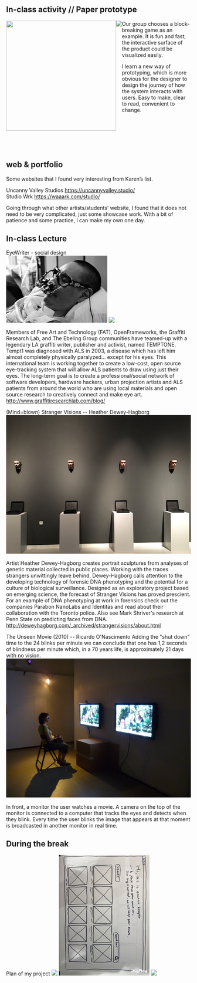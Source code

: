 ## In-class activity // Paper prototype

<img align="left" width="300" height="300" src="https://github.com/ShuchenWuu/Slave-to-algorithm/blob/master/week%206/Screen%20Shot%202020-08-28%20at%2012.43.50.png">

<img align="left" height="300" src="https://github.com/ShuchenWuu/Slave-to-algorithm/blob/master/week%206/IMB_UIkZHR.GIF">

Our group chooses a block-breaking game as an example. It is fun and fast; the interactive surface of the product could be visualized easily.

I learn a new way of prototyping, which is more obvious for the designer to design the journey of how the system interacts with users. Easy to make, clear to read, convenient to change.<br />


<br />
<br />
<br />
<br />
<br />

## web & portfolio

Some websites that I found very interesting from Karen’s list.

Uncanny Valley Studios https://uncannyvalley.studio/
<br />
Studio Wrk https://waaark.com/studio/

Going through what other artists/students’ website, I found that it does not need to be very complicated, just some showcase work. With a bit of patience and some practice, I can make my own one day.

## In-class Lecture

EyeWriter - social design<br />
![](https://github.com/ShuchenWuu/Slave-to-algorithm/blob/master/week%206/download.jpeg)
<img id="https://github.com/ShuchenWuu/Slave-to-algorithm/blob/master/week%206/download.jpeg" src="/image.png" rotate="90">

Members of Free Art and Technology (FAT), OpenFrameworks, the Graffiti Research Lab, and The Ebeling Group communities have teamed-up with a legendary LA graffiti writer, publisher and activist, named TEMPTONE. Tempt1 was diagnosed with ALS in 2003, a disease which has left him almost completely physically paralyzed… except for his eyes. This international team is working together to create a low-cost, open source eye-tracking system that will allow ALS patients to draw using just their eyes. The long-term goal is to create a professional/social network of software developers, hardware hackers, urban projection artists and ALS patients from around the world who are using local materials and open source research to creatively connect and make eye art.
http://www.graffitiresearchlab.com/blog/

(Mind=blown)
Stranger Visions -- Heather Dewey-Hagborg
![](https://github.com/ShuchenWuu/Slave-to-algorithm/blob/master/week%206/unadjustednonraw_thumb_4db.jpg)

Artist Heather Dewey-Hagborg creates portrait sculptures from analyses of genetic material collected in public places. Working with the traces strangers unwittingly leave behind, Dewey-Hagborg calls attention to the developing technology of forensic DNA phenotyping and the potential for a culture of biological surveillance. Designed as an exploratory project based on emerging science, the forecast of Stranger Visions has proved prescient. For an example of DNA phenotyping at work in forensics check out the companies Parabon NanoLabs and Identitas and read about their collaboration with the Toronto police. Also see Mark Shriver's research at Penn State on predicting faces from DNA.
http://deweyhagborg.com/_archived/strangervisions/about.html


The Unseen Movie (2010) -- Ricardo O'Nascimento
Adding the "shut down" time to the 24 blinks per minute we can conclude that one has 1,2 seconds of blindness per minute which, in a 70 years life, is approximately 21 days with no vision.
![](https://github.com/ShuchenWuu/Slave-to-algorithm/blob/master/week%206/um.jpeg)

In front, a monitor the user watches a movie. A camera on the top of the monitor is connected to a computer that tracks the eyes and detects when they blink. Every time the user blinks the image that appears at that moment is broadcasted in another monitor in real time.


## During the break
Plan of my project
![](https://github.com/ShuchenWuu/Slave-to-algorithm/blob/master/week%206/Web%201920%20%E2%80%93%2013.png)
![](https://github.com/ShuchenWuu/Slave-to-algorithm/blob/master/week%206/IMB_nW3Ltk%202.GIF)
<img id="https://github.com/ShuchenWuu/Slave-to-algorithm/blob/master/week%206/IMB_nW3Ltk%202.GIF" src="/image.png" rotate="90">


